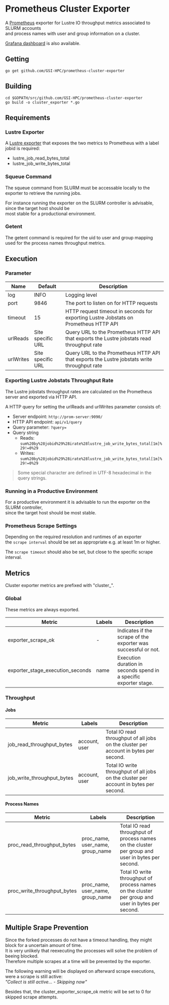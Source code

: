 # Prometheus Cluster Exporter

A [Prometheus](https://prometheus.io/) exporter for Lustre IO throughput metrics associated to SLURM accounts  
and process names with user and group information on a cluster.

[Grafana dashboard](https://grafana.com/grafana/dashboards/14668) is also available.

## Getting

`go get github.com/GSI-HPC/prometheus-cluster-exporter`

## Building

```
cd $GOPATH/src/github.com/GSI-HPC/prometheus-cluster-exporter
go build -o cluster_exporter *.go
```

## Requirements

### Lustre Exporter

A [Lustre exporter](https://github.com/GSI-HPC/lustre_exporter) that exposes the two metrics to Prometheus with a label jobid is required:

* lustre\_job\_read\_bytes\_total
* lustre\_job\_write\_bytes\_total

### Squeue Command

The squeue command from SLURM must be accessable locally to the exporter to retrieve the running jobs.  

For instance running the exporter on the SLURM controller is advisable, since the target host should be  
most stable for a productional environment.

### Getent

The getent command is required for the uid to user and group mapping used for the process names throughput metrics.

## Execution

### Parameter

| Name      | Default           | Description                                                                                                                        |
| --------- | ----------------- | ---------------------------------------------------------------------------------------------------------------------------------- |
| log       | INFO              | Logging level                                                                                                                      | 
| port      | 9846              | The port to listen on for HTTP requests                                                                                            |
| timeout   | 15                | HTTP request timeout in seconds for exporting Lustre Jobstats on Prometheus HTTP API                                               |
| urlReads  | Site specific URL | Query URL to the Prometheus HTTP API that exports the Lustre jobstats read throughput rate                                         |
| urlWrites | Site specific URL | Query URL to the Prometheus HTTP API that exports the Lustre jobstats write throughput rate                                        |

### Exporting Lustre Jobstats Throughput Rate

The Lustre jobstats throughput rates are calculated on the Prometheus server and exported via HTTP API.  

A HTTP query for setting the urlReads and urlWrites parameter consists of:

* Server endpoint: `http://prom-server:9090/`
* HTTP API endpoint: `api/v1/query`
* Query parameter: `?query=`
* Query string
    * Reads: `sum%20by%28jobid%29%28irate%28lustre_job_write_bytes_total[1m]%29!=0%29`
    * Writes: `sum%20by%28jobid%29%28irate%28lustre_job_write_bytes_total[1m]%29!=0%29`

> Some special character are defined in UTF-8 hexadecimal in the query strings.

### Running in a Productive Environment

For a productive environment it is advisable to run the exporter on the SLURM controller,  
since the target host should be most stable.

### Prometheus Scrape Settings

Depending on the required resolution and runtimes of an exporter  
the `scrape interval` should be set as appropriate e.g. at least 1m or higher.  

The `scrape timeout` should also be set, but close to the specific scrape interval.

## Metrics

Cluster exporter metrics are prefixed with "cluster_".

### Global

These metrics are always exported.

| Metric                              | Labels        | Description                                                       |
| ----------------------------------- | ------------- | ----------------------------------------------------------------- |
| exporter\_scrape\_ok                | -             | Indicates if the scrape of the exporter was successful or not.    |
| exporter\_stage\_execution\_seconds | name          | Execution duration in seconds spend in a specific exporter stage. |

### Throughput

#### **Jobs**

| Metric                        | Labels        | Description                                                                           |
| ----------------------------- | ------------- | ------------------------------------------------------------------------------------- |
| job\_read\_throughput\_bytes  | account, user | Total IO read throughput of all jobs on the cluster per account in bytes per second.  |
| job\_write\_throughput\_bytes | account, user | Total IO write throughput of all jobs on the cluster per account in bytes per second. |

#### **Process Names**

| Metric                         | Labels                              | Description                                                                                       |
| ------------------------------ | ----------------------------------- | ------------------------------------------------------------------------------------------------- |
| proc\_read\_throughput\_bytes  | proc\_name, user\_name, group\_name | Total IO read throughput of process names on the cluster per group and user in bytes per second.  |
| proc\_write\_throughput\_bytes | proc\_name, user\_name, group\_name | Total IO write throughput of process names on the cluster per group and user in bytes per second. |

## Multiple Srape Prevention

Since the forked processes do not have a timeout handling, they might block for a uncertain amount of time.  
It is very unlikely that reexecuting the processes will solve the problem of beeing blocked.  
Therefore multiple scrapes at a time will be prevented by the exporter.  

The following warning will be displayed on afterward scrape executions, were a scrape is still active:  
    *"Collect is still active... - Skipping now"*

Besides that, the cluster\_exporter\_scrape\_ok metric will be set to 0 for skipped scrape attempts.  

